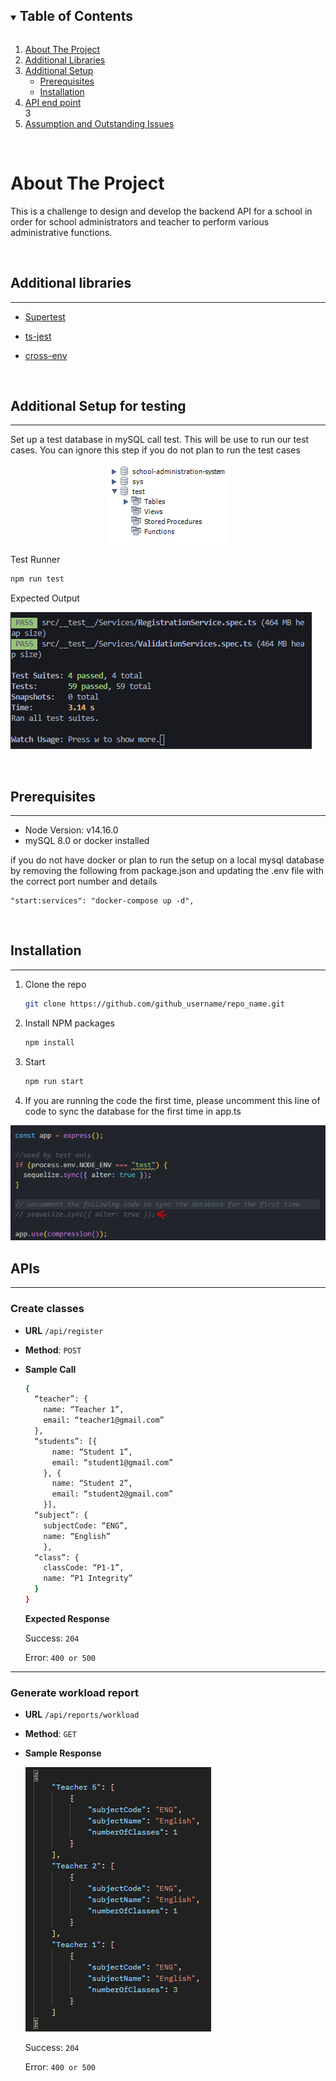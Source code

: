 <details open="open">
  <summary><h2 style="display: inline-block">Table of Contents</h2></summary>
  <ol>
    <li>
      <a href="#about-the-project">About The Project</a>
    </li>
    <li><a href="#additional-libraries">Additional Libraries</a></li>
    <li>
      <a href="#additional-setup">Additional Setup</a>
      <ul>
        <li><a href="#prerequisites">Prerequisites</a></li>
        <li><a href="#installation">Installation</a></li>
      </ul>
    </li>
    <li><a href="#apis">API end point</a></li>
    3<li><a href="#assumptions">Assumption and Outstanding Issues</a></li>
  </ol>
</details>
<br/>
<!-- About Project -->

# About The Project

This is a challenge to design and develop the backend API for a school in order for school administrators and teacher to perform various administrative functions.

<br/>

## Additional libraries

---

- [Supertest](https://www.npmjs.com/package/supertest)

- [ts-jest](https://www.npmjs.com/search?q=ts-jest)

- [cross-env](https://www.npmjs.com/package/cross-env)

<br/>

## Additional Setup for testing

---

Set up a test database in mySQL call test. This will be use to run our test cases. You can ignore this step if you do not plan to run the test cases

<p align="center">
  <img  src="images/database.PNG">
</p>

Test Runner

```sh
npm run test
```

Expected Output

![test cases](images/testcases.PNG)

<br/>

## Prerequisites

---

- Node Version: v14.16.0
- mySQL 8.0 or docker installed

if you do not have docker or plan to run the setup on a local mysql database by removing the following from package.json and updating the .env file with the correct port number and details

```
"start:services": "docker-compose up -d",
```

<br/>

## Installation

---

1. Clone the repo
   ```sh
   git clone https://github.com/github_username/repo_name.git
   ```
2. Install NPM packages
   ```sh
   npm install
   ```
3. Start

   ```sh
   npm run start
   ```

4. If you are running the code the first time, please uncomment this line of code to sync the database for the first time in app.ts

![syncdatabase](images/initialSetup.PNG)

## APIs

---

### Create classes

- **URL** `/api/register`

- **Method**: `POST`

- **Sample Call**

  ```sh
  {
    “teacher”: {
      name: “Teacher 1”,
      email: “teacher1@gmail.com”
    },
    “students”: [{
        name: “Student 1”,
        email: “student1@gmail.com”
      }, {
        name: “Student 2”,
        email: “student2@gmail.com”
      }],
    “subject”: {
      subjectCode: “ENG”,
      name: “English”
      },
    “class”: {
      classCode: “P1-1”,
      name: “P1 Integrity”
    }
  }
  ```

  **Expected Response**

  Success: `204`

  Error: `400 or 500`

---

### Generate workload report

- **URL** `/api/reports/workload`

- **Method**: `GET`

- **Sample Response**

  ![report](images/reportSampleResponse.PNG)

  Success: `204`

  Error: `400 or 500`

